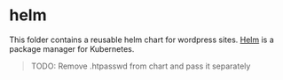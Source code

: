 # helm

This folder contains a reusable helm chart for wordpress sites. [Helm](https://helm.sh/) is a package manager for Kubernetes.

> TODO: Remove .htpasswd from chart and pass it separately

